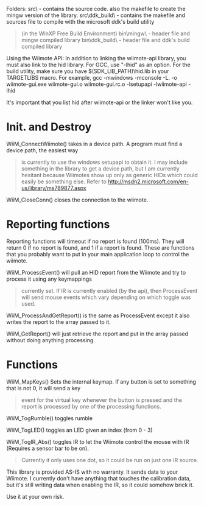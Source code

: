 Folders:
src\           - contains the source code. also the makefile to create the mingw version of the library.
src\ddk\_build\ - contains the makefile and sources file to compile with the microsoft ddk's build utility
> (in the WinXP Free Build Environment)
bin\mingw\     - header file and mingw compiled library
bin\ddk\_build\ - header file and ddk's build compiled library


Using the Wiimote API:
In addition to linking the wiimote-api library, you must also link to the hid library.
For GCC, use "-lhid" as an option. For the build utility, make sure you have $(SDK\_LIB\_PATH)\hid.lib
in your TARGETLIBS macro.
For example,
gcc -mwindows -mconsole -L. -o wiimote-gui.exe wiimote-gui.o wiimote-gui.rc.o -lsetupapi -lwiimote-api -lhid

It's important that you list hid after wiimote-api or the linker won't like you.



# Init. and Destroy #

WiiM\_ConnectWiimote()        takes in a device path. A program must find a device path, the easiest way
> is currently to use the windows setupapi to obtain it. I may include something
> in the library to get a device path, but I am currently hesitant because Wiimotes
> show up only as generic HIDs which could easily be something else.
> Refer to http://msdn2.microsoft.com/en-us/library/ms789877.aspx

WiiM\_CloseConn()             closes the connection to the wiimote.

# Reporting functions #
Reporting functions will timeout if no report is found (100ms). They will return 0 if no report is found, and 1 if a report is found. These are functions that you probably want to put in your main application loop to control the wiimote.

WiiM\_ProcessEvent()        will pull an HID report from the Wiimote and try to process it using any keymappings
> currently set. If IR is currently enabled (by the api), then ProcessEvent will send mouse
> events which vary depending on which toggle was used.

WiiM\_ProcessAndGetReport() is the same as ProcessEvent except it also writes the report to the array passed to it.

WiiM\_GetReport()           will just retrieve the report and put in the array passed without doing anything processing.

# Functions #

WiiM\_MapKeys()             Sets the internal keymap. If any button is set to something that is not 0, it will send a key
> event for the virtual key whenever the button is pressed and the report is processed by one of
> the processing functions.

WiiM\_TogRumble()           toggles rumble

WiiM\_TogLED()              toggles an LED given an index (from 0 - 3)

WiiM\_TogIR\_Abs()           toggles IR to let the Wiimote control the mouse with IR (Requires a sensor bar to be on).
> Currently it only uses one dot, so it could be run on just one IR source.



This library is provided AS-IS with no warranty. It sends data to your Wiimote. I currently don't have anything that
touches the calibration data, but it's still writing data when enabling the IR, so it could somehow brick it.

Use it at your own risk.